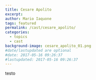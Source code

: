 ```yaml
---
title: Cesare Apolito
excerpt: 
author: Mario Iaquone
tags: featured
permalink: /cast/cesare_apolito/
categories:
  - topics
  - cast
background-image: cesare_apolito_01.png
#date/lastupdated are optional
#date: 2017-05-16 09:26:37
#lastupdated: 2017-05-16 09:26:37
---
```

testo
